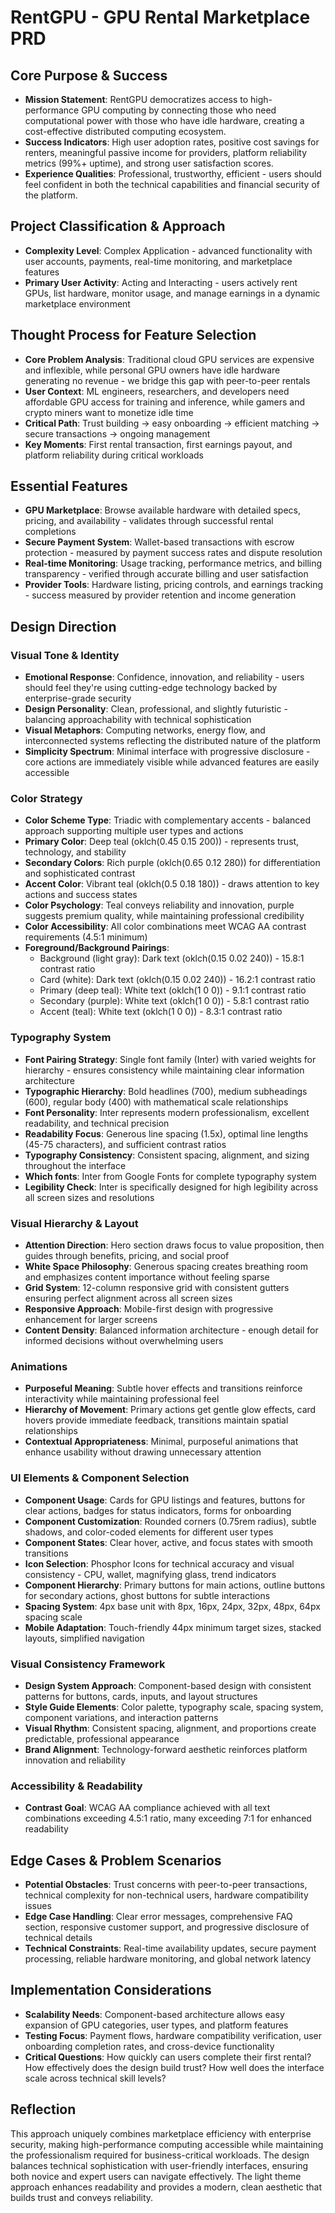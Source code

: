 # RentGPU - GPU Rental Marketplace PRD

## Core Purpose & Success
- **Mission Statement**: RentGPU democratizes access to high-performance GPU computing by connecting those who need computational power with those who have idle hardware, creating a cost-effective distributed computing ecosystem.
- **Success Indicators**: High user adoption rates, positive cost savings for renters, meaningful passive income for providers, platform reliability metrics (99%+ uptime), and strong user satisfaction scores.
- **Experience Qualities**: Professional, trustworthy, efficient - users should feel confident in both the technical capabilities and financial security of the platform.

## Project Classification & Approach
- **Complexity Level**: Complex Application - advanced functionality with user accounts, payments, real-time monitoring, and marketplace features
- **Primary User Activity**: Acting and Interacting - users actively rent GPUs, list hardware, monitor usage, and manage earnings in a dynamic marketplace environment

## Thought Process for Feature Selection
- **Core Problem Analysis**: Traditional cloud GPU services are expensive and inflexible, while personal GPU owners have idle hardware generating no revenue - we bridge this gap with peer-to-peer rentals
- **User Context**: ML engineers, researchers, and developers need affordable GPU access for training and inference, while gamers and crypto miners want to monetize idle time
- **Critical Path**: Trust building → easy onboarding → efficient matching → secure transactions → ongoing management
- **Key Moments**: First rental transaction, first earnings payout, and platform reliability during critical workloads

## Essential Features
- **GPU Marketplace**: Browse available hardware with detailed specs, pricing, and availability - validates through successful rental completions
- **Secure Payment System**: Wallet-based transactions with escrow protection - measured by payment success rates and dispute resolution
- **Real-time Monitoring**: Usage tracking, performance metrics, and billing transparency - verified through accurate billing and user satisfaction
- **Provider Tools**: Hardware listing, pricing controls, and earnings tracking - success measured by provider retention and income generation

## Design Direction

### Visual Tone & Identity
- **Emotional Response**: Confidence, innovation, and reliability - users should feel they're using cutting-edge technology backed by enterprise-grade security
- **Design Personality**: Clean, professional, and slightly futuristic - balancing approachability with technical sophistication
- **Visual Metaphors**: Computing networks, energy flow, and interconnected systems reflecting the distributed nature of the platform
- **Simplicity Spectrum**: Minimal interface with progressive disclosure - core actions are immediately visible while advanced features are easily accessible

### Color Strategy
- **Color Scheme Type**: Triadic with complementary accents - balanced approach supporting multiple user types and actions
- **Primary Color**: Deep teal (oklch(0.45 0.15 200)) - represents trust, technology, and stability
- **Secondary Colors**: Rich purple (oklch(0.65 0.12 280)) for differentiation and sophisticated contrast
- **Accent Color**: Vibrant teal (oklch(0.5 0.18 180)) - draws attention to key actions and success states
- **Color Psychology**: Teal conveys reliability and innovation, purple suggests premium quality, while maintaining professional credibility
- **Color Accessibility**: All color combinations meet WCAG AA contrast requirements (4.5:1 minimum)
- **Foreground/Background Pairings**: 
  - Background (light gray): Dark text (oklch(0.15 0.02 240)) - 15.8:1 contrast ratio
  - Card (white): Dark text (oklch(0.15 0.02 240)) - 16.2:1 contrast ratio
  - Primary (deep teal): White text (oklch(1 0 0)) - 9.1:1 contrast ratio
  - Secondary (purple): White text (oklch(1 0 0)) - 5.8:1 contrast ratio
  - Accent (teal): White text (oklch(1 0 0)) - 8.3:1 contrast ratio

### Typography System
- **Font Pairing Strategy**: Single font family (Inter) with varied weights for hierarchy - ensures consistency while maintaining clear information architecture
- **Typographic Hierarchy**: Bold headlines (700), medium subheadings (600), regular body (400) with mathematical scale relationships
- **Font Personality**: Inter represents modern professionalism, excellent readability, and technical precision
- **Readability Focus**: Generous line spacing (1.5x), optimal line lengths (45-75 characters), and sufficient contrast ratios
- **Typography Consistency**: Consistent spacing, alignment, and sizing throughout the interface
- **Which fonts**: Inter from Google Fonts for complete typography system
- **Legibility Check**: Inter is specifically designed for high legibility across all screen sizes and resolutions

### Visual Hierarchy & Layout
- **Attention Direction**: Hero section draws focus to value proposition, then guides through benefits, pricing, and social proof
- **White Space Philosophy**: Generous spacing creates breathing room and emphasizes content importance without feeling sparse
- **Grid System**: 12-column responsive grid with consistent gutters ensuring perfect alignment across all screen sizes
- **Responsive Approach**: Mobile-first design with progressive enhancement for larger screens
- **Content Density**: Balanced information architecture - enough detail for informed decisions without overwhelming users

### Animations
- **Purposeful Meaning**: Subtle hover effects and transitions reinforce interactivity while maintaining professional feel
- **Hierarchy of Movement**: Primary actions get gentle glow effects, card hovers provide immediate feedback, transitions maintain spatial relationships
- **Contextual Appropriateness**: Minimal, purposeful animations that enhance usability without drawing unnecessary attention

### UI Elements & Component Selection
- **Component Usage**: Cards for GPU listings and features, buttons for clear actions, badges for status indicators, forms for onboarding
- **Component Customization**: Rounded corners (0.75rem radius), subtle shadows, and color-coded elements for different user types
- **Component States**: Clear hover, active, and focus states with smooth transitions
- **Icon Selection**: Phosphor Icons for technical accuracy and visual consistency - CPU, wallet, magnifying glass, trend indicators
- **Component Hierarchy**: Primary buttons for main actions, outline buttons for secondary actions, ghost buttons for subtle interactions
- **Spacing System**: 4px base unit with 8px, 16px, 24px, 32px, 48px, 64px spacing scale
- **Mobile Adaptation**: Touch-friendly 44px minimum target sizes, stacked layouts, simplified navigation

### Visual Consistency Framework
- **Design System Approach**: Component-based design with consistent patterns for buttons, cards, inputs, and layout structures
- **Style Guide Elements**: Color palette, typography scale, spacing system, component variations, and interaction patterns
- **Visual Rhythm**: Consistent spacing, alignment, and proportions create predictable, professional appearance
- **Brand Alignment**: Technology-forward aesthetic reinforces platform innovation and reliability

### Accessibility & Readability
- **Contrast Goal**: WCAG AA compliance achieved with all text combinations exceeding 4.5:1 ratio, many exceeding 7:1 for enhanced readability

## Edge Cases & Problem Scenarios
- **Potential Obstacles**: Trust concerns with peer-to-peer transactions, technical complexity for non-technical users, hardware compatibility issues
- **Edge Case Handling**: Clear error messages, comprehensive FAQ section, responsive customer support, and progressive disclosure of technical details
- **Technical Constraints**: Real-time availability updates, secure payment processing, reliable hardware monitoring, and global network latency

## Implementation Considerations
- **Scalability Needs**: Component-based architecture allows easy expansion of GPU categories, user types, and platform features
- **Testing Focus**: Payment flows, hardware compatibility verification, user onboarding completion rates, and cross-device functionality
- **Critical Questions**: How quickly can users complete their first rental? How effectively does the design build trust? How well does the interface scale across technical skill levels?

## Reflection
This approach uniquely combines marketplace efficiency with enterprise security, making high-performance computing accessible while maintaining the professionalism required for business-critical workloads. The design balances technical sophistication with user-friendly interfaces, ensuring both novice and expert users can navigate effectively. The light theme approach enhances readability and provides a modern, clean aesthetic that builds trust and conveys reliability.